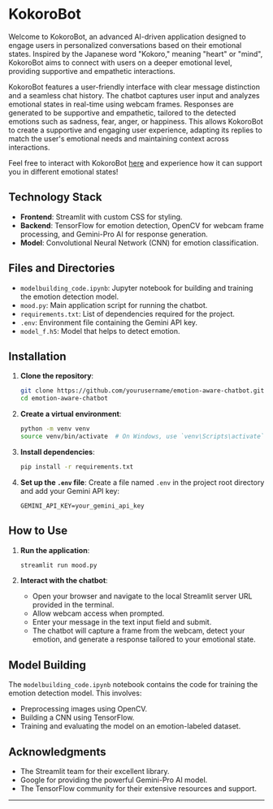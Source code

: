 # KokoroBot

Welcome to KokoroBot, an advanced AI-driven application designed to engage users in personalized conversations based on their emotional states. Inspired by the Japanese word "Kokoro," meaning "heart" or "mind", KokoroBot aims to connect with users on a deeper emotional level, providing supportive and empathetic interactions.

KokoroBot features a user-friendly interface with clear message distinction and a seamless chat history. The chatbot captures user input and analyzes emotional states in real-time using webcam frames. Responses are generated to be supportive and empathetic, tailored to the detected emotions such as sadness, fear, anger, or happiness. This allows KokoroBot to create a supportive and engaging user experience, adapting its replies to match the user's emotional needs and maintaining context across interactions.

Feel free to interact with KokoroBot [here](https://huggingface.co/spaces/dummy/kokorobot?logs=container) and experience how it can support you in different emotional states!


## Technology Stack

- **Frontend**: Streamlit with custom CSS for styling.
- **Backend**: TensorFlow for emotion detection, OpenCV for webcam frame processing, and Gemini-Pro AI for response generation.
- **Model**: Convolutional Neural Network (CNN) for emotion classification.

## Files and Directories

- `modelbuilding_code.ipynb`: Jupyter notebook for building and training the emotion detection model.
- `mood.py`: Main application script for running the chatbot.
- `requirements.txt`: List of dependencies required for the project.
- `.env`: Environment file containing the Gemini API key.
- `model_f.h5`: Model that helps to detect emotion.

## Installation

1. **Clone the repository**:
   ```bash
   git clone https://github.com/yourusername/emotion-aware-chatbot.git
   cd emotion-aware-chatbot
   ```

2. **Create a virtual environment**:
   ```bash
   python -m venv venv
   source venv/bin/activate  # On Windows, use `venv\Scripts\activate`
   ```

3. **Install dependencies**:
   ```bash
   pip install -r requirements.txt
   ```

4. **Set up the `.env` file**:
   Create a file named `.env` in the project root directory and add your Gemini API key:
   ```
   GEMINI_API_KEY=your_gemini_api_key
   ```

## How to Use

1. **Run the application**:
   ```bash
   streamlit run mood.py
   ```

2. **Interact with the chatbot**:
   - Open your browser and navigate to the local Streamlit server URL provided in the terminal.
   - Allow webcam access when prompted.
   - Enter your message in the text input field and submit.
   - The chatbot will capture a frame from the webcam, detect your emotion, and generate a response tailored to your emotional state.

## Model Building

The `modelbuilding_code.ipynb` notebook contains the code for training the emotion detection model. This involves:

- Preprocessing images using OpenCV.
- Building a CNN using TensorFlow.
- Training and evaluating the model on an emotion-labeled dataset.


## Acknowledgments

- The Streamlit team for their excellent library.
- Google for providing the powerful Gemini-Pro AI model.
- The TensorFlow community for their extensive resources and support.
---

